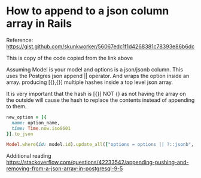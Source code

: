 # How to append to a json column array in Rails

Reference: https://gist.github.com/skunkworker/56067edc1f1d4268381c78393e86b6dc

This is copy of the code copied from the link above

Assuming Model is your model and options is a json/jsonb column.
This uses the Postgres json append || operator.
And wraps the option inside an array.
producing [{},{}] multiple hashes inside a top level json array.

It is very important that the hash is [{}] NOT {} as not having the array on the 
outside will cause the hash to replace the contents instead of appending to them.

```ruby
new_option = [{
  name: option_name,
  time: Time.now.iso8601
}].to_json

Model.where(id: model.id).update_all(["options = options || ?::jsonb", new_option])
```
Additional reading
https://stackoverflow.com/questions/42233542/appending-pushing-and-removing-from-a-json-array-in-postgresql-9-5
